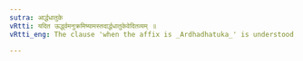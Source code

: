 ```yaml
---
sutra: आर्द्धधातुके
vRtti: यदित ऊर्द्ध्वमनुक्रमिष्यामस्तदार्द्धधातुकेवेदितव्यम् ॥
vRtti_eng: The clause 'when the affix is _Ardhadhatuka_' is understood in the following aphorisms up to aphorism 58 of this chapter.

---
```


